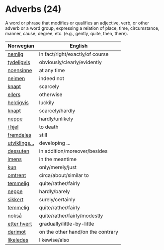 # Adverbs (24)

A word or phrase that modifies or qualifies an adjective, verb, or other adverb or a word group, expressing a relation of place, time, circumstance, manner, cause, degree, etc. (e.g., gently, quite, then, there).

| Norwegian | English |
| --- | --- |
| [nemlig](https://www.ordnett.no/search?language=no&phrase=nemlig) | in fact/right/exactly/of course |
| [tydeligvis](https://www.ordnett.no/search?language=no&phrase=tydeligvis) | obviously/clearly/evidently |
| [noensinne](https://www.ordnett.no/search?language=no&phrase=noensinne) | at any time |
| [neimen](https://www.ordnett.no/search?language=no&phrase=neimen) | indeed not |
| [knapt](https://www.ordnett.no/search?language=no&phrase=knapt) | scarcely |
| [ellers](https://www.ordnett.no/search?language=no&phrase=ellers) | otherwise |
| [heldigvis](https://www.ordnett.no/search?language=no&phrase=heldigvis) | luckily |
| [knapt](https://www.ordnett.no/search?language=no&phrase=knapt) | scarcely/hardly |
| [neppe](https://www.ordnett.no/search?language=no&phrase=neppe) | hardly/unlikely |
| [i hjel](https://www.ordnett.no/search?language=no&phrase=i%20hjel) | to death |
| [fremdeles](https://www.ordnett.no/search?language=no&phrase=fremdeles) | still |
| [utviklings...](https://www.ordnett.no/search?language=no&phrase=utviklings...) | developing ... |
| [dessuten](https://www.ordnett.no/search?language=no&phrase=dessuten) | in addition/moreover/besides |
| [imens](https://www.ordnett.no/search?language=no&phrase=imens) | in the meantime |
| [kun](https://www.ordnett.no/search?language=no&phrase=kun) | only/merely/just |
| [omtrent](https://www.ordnett.no/search?language=no&phrase=omtrent) | circa/about/similar to |
| [temmelig](https://www.ordnett.no/search?language=no&phrase=temmelig) | quite/rather/fairly |
| [neppe](https://www.ordnett.no/search?language=no&phrase=neppe) | hardly/barely |
| [sikkert](https://www.ordnett.no/search?language=no&phrase=sikkert) | surely/certainly |
| [temmelig](https://www.ordnett.no/search?language=no&phrase=temmelig) | quite/rather/fairly |
| [nokså](https://www.ordnett.no/search?language=no&phrase=nokså) | quite/rather/fairly/modestly |
| [etter hvert](https://www.ordnett.no/search?language=no&phrase=etter%20hvert) | gradually/little-by-little |
| [derimot](https://www.ordnett.no/search?language=no&phrase=derimot) | on the other hand/on the contrary |
| [likeledes](https://www.ordnett.no/search?language=no&phrase=likeledes) | likewise/also |

